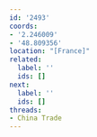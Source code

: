 ```yaml
---
id: '2493'
coords:
- '2.246009'
- '48.809356'
location: "[France]"
related:
  label: ''
  ids: []
next:
  label: ''
  ids: []
threads:
- China Trade
---
```


